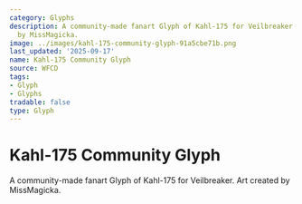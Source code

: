 ```yaml
---
category: Glyphs
description: A community-made fanart Glyph of Kahl-175 for Veilbreaker. Art created
  by MissMagicka.
image: ../images/kahl-175-community-glyph-91a5cbe71b.png
last_updated: '2025-09-17'
name: Kahl-175 Community Glyph
source: WFCD
tags:
- Glyph
- Glyphs
tradable: false
type: Glyph
---
```


# Kahl-175 Community Glyph

A community-made fanart Glyph of Kahl-175 for Veilbreaker. Art created by MissMagicka.

